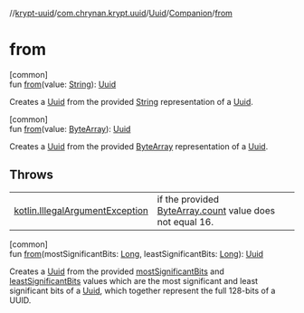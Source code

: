//[krypt-uuid](../../../../index.md)/[com.chrynan.krypt.uuid](../../index.md)/[Uuid](../index.md)/[Companion](index.md)/[from](from.md)

# from

[common]\
fun [from](from.md)(value: [String](https://kotlinlang.org/api/latest/jvm/stdlib/kotlin/-string/index.html)): [Uuid](../index.md)

Creates a [Uuid](../index.md) from the provided [String](from.md) representation of a [Uuid](../index.md).

[common]\
fun [from](from.md)(value: [ByteArray](https://kotlinlang.org/api/latest/jvm/stdlib/kotlin/-byte-array/index.html)): [Uuid](../index.md)

Creates a [Uuid](../index.md) from the provided [ByteArray](from.md) representation of a [Uuid](../index.md).

## Throws

| | |
|---|---|
| [kotlin.IllegalArgumentException](https://kotlinlang.org/api/latest/jvm/stdlib/kotlin/-illegal-argument-exception/index.html) | if the provided [ByteArray.count](https://kotlinlang.org/api/latest/jvm/stdlib/kotlin.collections/index.html) value does not equal 16. |

[common]\
fun [from](from.md)(mostSignificantBits: [Long](https://kotlinlang.org/api/latest/jvm/stdlib/kotlin/-long/index.html), leastSignificantBits: [Long](https://kotlinlang.org/api/latest/jvm/stdlib/kotlin/-long/index.html)): [Uuid](../index.md)

Creates a [Uuid](../index.md) from the provided [mostSignificantBits](from.md) and [leastSignificantBits](from.md) values which are the most significant and least significant bits of a [Uuid](../index.md), which together represent the full 128-bits of a UUID.
